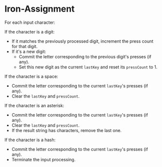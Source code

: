 # Iron-Assignment

For each input character:

If the character is a digit:
  - If it matches the previously processed digit, increment the press count for that digit.
  - If it's a new digit:
    * Commit the letter corresponding to the previous digit's presses (if any).
    * Set this new digit as the current `lastKey` and reset its `pressCount` to 1.

If the character is a space:
  - Commit the letter corresponding to the current `lastKey`'s presses (if any).
  - Clear the `lastKey` and `pressCount`.

If the character is an asterisk:
  - Commit the letter corresponding to the current `lastKey`'s presses (if any).
  - Clear the `lastKey` and `pressCount`.
  - If the result string has characters, remove the last one.

If the character is a hash:
  - Commit the letter corresponding to the current `lastKey`'s presses (if any).
  - Terminate the input processing.
